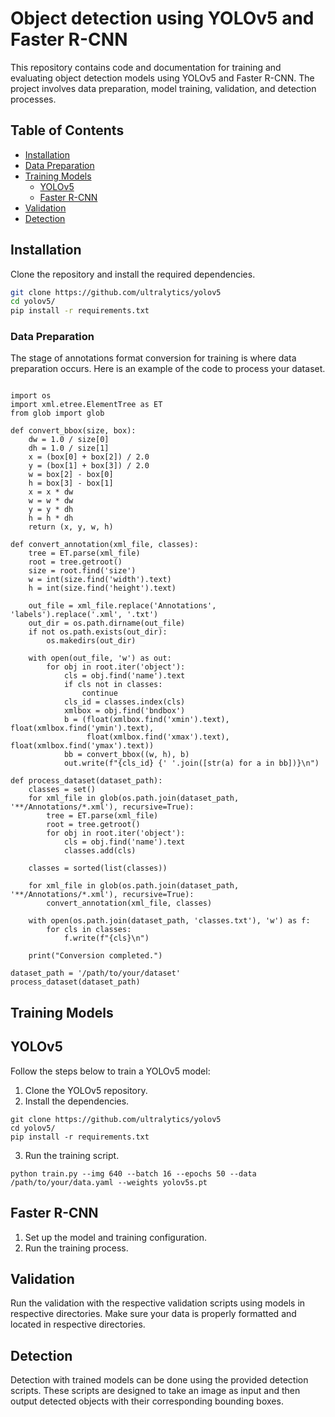 # Object detection using YOLOv5 and Faster R-CNN

This repository contains code and documentation for training and evaluating object detection models using YOLOv5 and Faster R-CNN. The project involves data preparation, model training, validation, and detection processes.
## Table of Contents

- [Installation](#installation)
- [Data Preparation](#data-preparation)
- [Training Models](#training-models)
  - [YOLOv5](#yolov5)
  - [Faster R-CNN](#faster-r-cnn)
- [Validation](#validation)
- [Detection](#detection)

## Installation

Clone the repository and install the required dependencies.

```bash
git clone https://github.com/ultralytics/yolov5
cd yolov5/
pip install -r requirements.txt

```

### Data Preparation

The stage of annotations format conversion for training is where data preparation occurs. Here is an example of the code to process your dataset.

```paython

import os
import xml.etree.ElementTree as ET
from glob import glob

def convert_bbox(size, box):
    dw = 1.0 / size[0]
    dh = 1.0 / size[1]
    x = (box[0] + box[2]) / 2.0
    y = (box[1] + box[3]) / 2.0
    w = box[2] - box[0]
    h = box[3] - box[1]
    x = x * dw
    w = w * dw
    y = y * dh
    h = h * dh
    return (x, y, w, h)

def convert_annotation(xml_file, classes):
    tree = ET.parse(xml_file)
    root = tree.getroot()
    size = root.find('size')
    w = int(size.find('width').text)
    h = int(size.find('height').text)

    out_file = xml_file.replace('Annotations', 'labels').replace('.xml', '.txt')
    out_dir = os.path.dirname(out_file)
    if not os.path.exists(out_dir):
        os.makedirs(out_dir)

    with open(out_file, 'w') as out:
        for obj in root.iter('object'):
            cls = obj.find('name').text
            if cls not in classes:
                continue
            cls_id = classes.index(cls)
            xmlbox = obj.find('bndbox')
            b = (float(xmlbox.find('xmin').text), float(xmlbox.find('ymin').text),
                 float(xmlbox.find('xmax').text), float(xmlbox.find('ymax').text))
            bb = convert_bbox((w, h), b)
            out.write(f"{cls_id} {' '.join([str(a) for a in bb])}\n")

def process_dataset(dataset_path):
    classes = set()
    for xml_file in glob(os.path.join(dataset_path, '**/Annotations/*.xml'), recursive=True):
        tree = ET.parse(xml_file)
        root = tree.getroot()
        for obj in root.iter('object'):
            cls = obj.find('name').text
            classes.add(cls)

    classes = sorted(list(classes))

    for xml_file in glob(os.path.join(dataset_path, '**/Annotations/*.xml'), recursive=True):
        convert_annotation(xml_file, classes)

    with open(os.path.join(dataset_path, 'classes.txt'), 'w') as f:
        for cls in classes:
            f.write(f"{cls}\n")

    print("Conversion completed.")

dataset_path = '/path/to/your/dataset'
process_dataset(dataset_path)
```


## Training Models

## YOLOv5

Follow the steps below to train a YOLOv5 model:

1. Clone the YOLOv5 repository.
2. Install the dependencies.

```
git clone https://github.com/ultralytics/yolov5
cd yolov5/
pip install -r requirements.txt
```

3. Run the training script.

```
python train.py --img 640 --batch 16 --epochs 50 --data /path/to/your/data.yaml --weights yolov5s.pt
```

## Faster R-CNN

1. Set up the model and training configuration.
2. Run the training process.

## Validation

Run the validation with the respective validation scripts using models in respective directories. Make sure your data is properly formatted and located in respective directories.


## Detection

Detection with trained models can be done using the provided detection scripts. These scripts are designed to take an image as input and then output detected objects with their corresponding bounding boxes.


